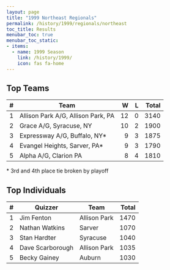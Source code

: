 ```yaml
---
layout: page
title: "1999 Northeast Regionals"
permalink: /history/1999/regionals/northeast
toc_title: Results
menubar_toc: true
menubar_toc_static:
- items:
  - name: 1999 Season
    link: /history/1999/
    icon: fas fa-home
---
```


## Top Teams

|    # | Team                               |    W |    L | Total |
| ---: | ---------------------------------- | ---: | ---: | ----: |
|    1 | Allison Park A/G, Allison Park, PA |   12 |    0 |  3140 |
|    2 | Grace A/G, Syracuse, NY            |   10 |    2 |  1900 |
|    3 | Expressway A/G, Buffalo, NY*       |    9 |    3 |  1875 |
|    4 | Evangel Heights, Sarver, PA*       |    9 |    3 |  1790 |
|    5 | Alpha A/G, Clarion PA              |    8 |    4 |  1810 |

\* 3rd and 4th place tie broken by playoff

## Top Individuals

|    # | Quizzer          | Team         | Total |
| ---: | ---------------- | ------------ | ----: |
|    1 | Jim Fenton       | Allison Park |  1470 |
|    2 | Nathan Watkins   | Sarver       |  1070 |
|    3 | Stan Hardter     | Syracuse     |  1040 |
|    4 | Dave Scarborough | Allison Park |  1035 |
|    5 | Becky Gainey     | Auburn       |  1030 |

